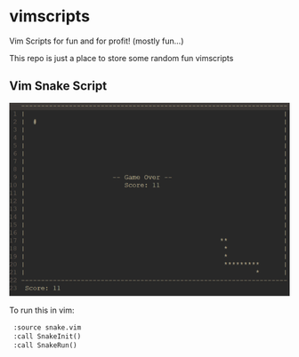 # vimscripts
Vim Scripts for fun and for profit! (mostly fun...)

This repo is just a place to store some random fun vimscripts

## Vim Snake Script

![vim snake game image](vim_snake.png)

To run this in vim:
```
 :source snake.vim
 :call SnakeInit()
 :call SnakeRun()
```
